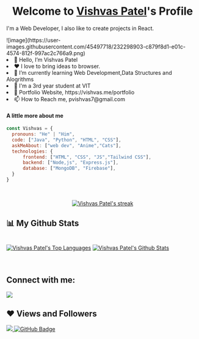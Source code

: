 <p align="center">
  <h1 align="center">Welcome to <a href="https://github.com/vishvas01">Vishvas Patel</a>'s Profile </h1>
</p>

<p> I'm a Web Developer, I also like to create projects in React.</p>
![image](https://user-images.githubusercontent.com/45497718/232298903-c879f8d1-e01c-4574-812f-997ac2c766a9.png)

  <li>👋 Hello, I’m Vishvas Patel</li>
  <li>❤️ I love to bring ideas to browser.</li>
  <li>🌱 I’m currently learning Web Development,Data Structures and Alogrithms</li>
  <li>💼 I'm a 3rd year student at VIT</li>
  <li>🧐 Portfolio Website, https://vishvas.me/portfolio</li>
  <li>📫 How to Reach me, pvishvas7@gmail.com</li>

  
</ul>

#### A little more about me
```javascript
const Vishvas = {
  pronouns: "He" | "Him",
  code: ["Java", "Python", "HTML", "CSS"],
  askMeAbout: ["web dev", "Anime","Cats"],
  technologies: {
      frontend: ["HTML", "CSS", "JS","Tailwind CSS"],
      backend: ["Node,js", "Express.js"],
      database: ["MongoDB", "Firebase"],
  }
}
```

<br/>

<p align="center">
    <a href="https://streak-stats.demolab.com?user=vishvas01&theme=dark">
        <img title="🔥 Get streak stats for your profile at git.io/streak-stats" alt="Vishvas Patel's streak" src="https://streak-stats.demolab.com?user=vishvas01&theme=dark"/>
    </a>
</p>

## 📊 My Github Stats

  <br/>
    <a href="https://github.com/vishvas01/github-readme-stats"><img alt="Vishvas Patel's Top Languages" src="https://github-readme-stats.vercel.app/api/top-langs/?username=vishvas01&langs_count=8&count_private=true&layout=compact&theme=react&hide_border=true&bg_color=0D1117" /></a>
    <a href="https://github.com/vishvas01/github-readme-stats"><img alt="Vishvas Patel's Github Stats" src="https://github-readme-stats.vercel.app/api?username=vishvas01&show_icons=true&count_private=true&theme=react&hide_border=true&bg_color=0D1117" /></a>

  <br/>
 


<br/>
<br/>

## Connect with me:
<p align="left">

<a href = "https://www.linkedin.com/in/vishvas-patel-6834781a0/"><img src="https://img.icons8.com/fluent/48/000000/linkedin.png"/></a>



</p>

## ❤ Views and Followers
<a href="https://github.com/vishvas01/github-profile-views-counter">
    <img src="https://komarev.com/ghpvc/?username=vishvas01">
</a>
<a href="https://github.com/vishvas01?tab=followers"><img src="https://img.shields.io/github/followers/vishvas01?label=Followers&style=social" alt="GitHub Badge"></a>
